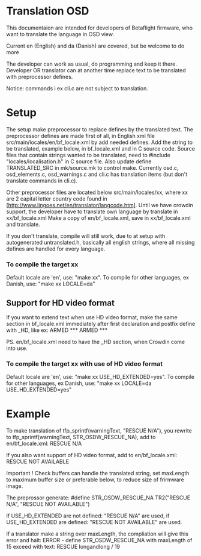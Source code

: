 # Translation OSD

This documentaion are intended for developers of Betaflight firmware, who want to translate the language in OSD view.

Current en (English) and da (Danish) are covered, but be welcome to do more

The developer can work as usual, do programming and keep it there.
Developer OR translator can at another time replace text to be translated with preprocessor defines.

Notice: commands i ex cli.c are not subject to translation.

# Setup

The setup make preprocessor to replace defines by the translated text. 
The preprocessor defines are made first of all, in English xml file src/main/locales/en/bf_locale.xml by add needed defines.
Add the string to be translated, example below, in bf_locale.xml and in C source code.
Source files that contain strings wanted to be translated, need to #include "locales/localisation.h" in C source file.
Also update define TRANSLATED_SRC in mk/source.mk to control make. Currently osd.c, osd_elements.c, osd_warnings.c and cli.c has translation items (but don't translate commands in cli.c).

Other preprocessor files are located below src/main/locales/xx, where xx are 2 capital letter country code found in [http://www.lingoes.net/en/translator/langcode.htm].
Until we have crowdin support, the developer have to translate own language by translate in xx/bf_locale.xml
Make a copy of en/bf_locale.xml, save in xx/bf_locale.xml and translate. 

If you don't translate, compile will still work, due to at setup with autogenerated untranslated.h, basically all english strings, where all missing defines are handled for every language.

### To compile the target xx
Default locale are 'en', use: "make xx". 
To compile for other languages, ex Danish, use: "make xx LOCALE=da"

## Support for HD video format

If you want to extend text when use HD video format, make the same section in bf_locale.xml immediately after first declaration and postfix define with _HD, like ex:
  <string name="STR_OSD_ARMED" maxLength="10" comment="translation of: ARMED">ARMED</string>
  <string name="STR_OSD_ARMED_HD" maxLength="20" comment="HD translation of: *** ARMED ***">*** ARMED ***</string>

PS. en/bf_locale.xml need to have the _HD section, when Crowdin come into use.

### To compile the target xx with use of HD video format
Default locale are 'en', use: "make xx USE_HD_EXTENDED=yes". 
To compile for other languages, ex Danish, use: "make xx LOCALE=da USE_HD_EXTENDED=yes"

# Example

To make translation of tfp_sprintf(warningText, "RESCUE N/A"), you rewrite to tfp_sprintf(warningText, STR_OSDW_RESCUE_NA), 
add to en/bf_locale.xml:  <string name="STR_OSDW_RESCUE_NA" maxLength="15" comment="translation of: RESCUE N/A">RESCUE N/A</string>

If you also want support of HD video format,
add to en/bf_locale.xml:  <string name="STR_OSDW_RESCUE_NA_HD" maxLength="20" comment="HD translation of: RESCUE NOT AVAILABLE">RESCUE NOT AVAILABLE</string>

Important ! Check buffers can handle the translated string, set maxLength to maximum buffer size or preferable below, to reduce size of frirmware image.

The preprossor generate:
  #define STR_OSDW_RESCUE_NA  TR2("RESCUE N/A", "RESCUE NOT AVAILABLE")

If USE_HD_EXTENDED are not defined: "RESCUE N/A" are used, if USE_HD_EXTENDED are defined: "RESCUE NOT AVAILABLE" are used.

If a translator make a string over maxLength, the compliation will give this error and halt:
  ERROR - define STR_OSDW_RESCUE_NA with maxLength of 15 exceed with text: RESCUE longandlong / 19
